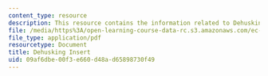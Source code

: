 ```yaml
---
content_type: resource
description: This resource contains the information related to Dehusking Insert.
file: /media/https%3A/open-learning-course-data-rc.s3.amazonaws.com/ec-711-d-lab-energy-spring-2011/09af6dbe00f3e660d48ad65898730f49_MITEC_711S11_proj_rpthusk.pdf
file_type: application/pdf
resourcetype: Document
title: Dehusking Insert
uid: 09af6dbe-00f3-e660-d48a-d65898730f49
---
```

